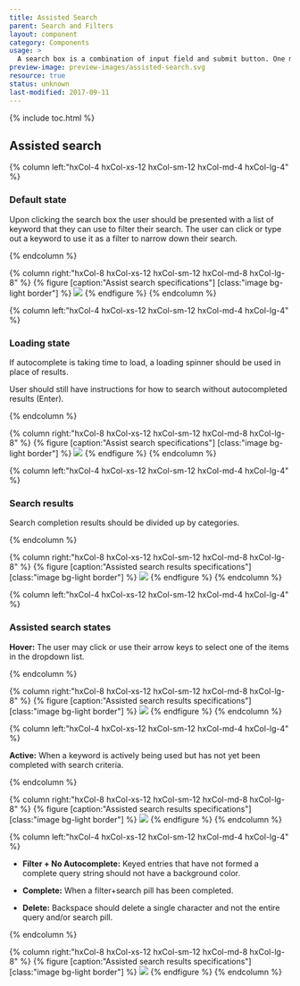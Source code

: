```yaml
---
title: Assisted Search
parent: Search and Filters
layout: component
category: Components
usage: >
  A search box is a combination of input field and submit button. One may think that the search box doesn’t need a design; after all, it’s just two simple elements. But since the search box is one of the most frequently used design element on content-heavy websites, its usability is critical.
preview-image: preview-images/assisted-search.svg
resource: true
status: unknown
last-modified: 2017-09-11
---
```


{% include toc.html %}

## Assisted search

<div class="hxRow">

{% column left:"hxCol-4 hxCol-xs-12 hxCol-sm-12 hxCol-md-4 hxCol-lg-4" %}

### Default state

Upon clicking the search box the user should be presented with a list of keyword that they can use to filter their search. The user can click or type out a keyword to use it as a filter to narrow down their search.


{% endcolumn %}

{% column right:"hxCol-8 hxCol-xs-12 hxCol-sm-12 hxCol-md-8 hxCol-lg-8" %}
{% figure [caption:"Assist search specifications"] [class:"image bg-light border"] %}
![]({{site.url}}/assets/images/components/search-and-filters/search-assisted/search-assisted-default.svg)
{% endfigure %}
{% endcolumn %}

</div>

<div class="hxRow">

{% column left:"hxCol-4 hxCol-xs-12 hxCol-sm-12 hxCol-md-4 hxCol-lg-4" %}

### Loading state

If autocomplete is taking time to load, a loading spinner should be used in place of results.

User should still have instructions for how to search without autocompleted results (Enter).


{% endcolumn %}

{% column right:"hxCol-8 hxCol-xs-12 hxCol-sm-12 hxCol-md-8 hxCol-lg-8" %}
{% figure [caption:"Assist search specifications"] [class:"image bg-light border"] %}
![]({{site.url}}/assets/images/components/search-and-filters/search-assisted/search-assisted-loading.svg)
{% endfigure %}
{% endcolumn %}

</div>

<div class="hxRow">

{% column left:"hxCol-4 hxCol-xs-12 hxCol-sm-12 hxCol-md-4 hxCol-lg-4" %}

### Search results

Search completion results should be divided up by categories.

{% endcolumn %}

{% column right:"hxCol-8 hxCol-xs-12 hxCol-sm-12 hxCol-md-8 hxCol-lg-8" %}
{% figure [caption:"Assisted search results specifications"] [class:"image bg-light border"] %}
![]({{site.url}}/assets/images/components/search-and-filters/search-assisted/search-assisted-results.svg)
{% endfigure %}
{% endcolumn %}

</div>

<div class="hxRow">

{% column left:"hxCol-4 hxCol-xs-12 hxCol-sm-12 hxCol-md-4 hxCol-lg-4" %}

### Assisted search states

**Hover:** The user may click or use their arrow keys to select one of the items in the dropdown list.

{% endcolumn %}

{% column right:"hxCol-8 hxCol-xs-12 hxCol-sm-12 hxCol-md-8 hxCol-lg-8" %}
{% figure [caption:"Assisted search results specifications"] [class:"image bg-light border"] %}
![]({{site.url}}/assets/images/components/search-and-filters/search-bar/search-assisted-states-1.svg)
{% endfigure %}
{% endcolumn %}

{% column left:"hxCol-4 hxCol-xs-12 hxCol-sm-12 hxCol-md-4 hxCol-lg-4" %}

**Active:** When a keyword is actively being used but has not yet been completed with search criteria.

{% endcolumn %}

{% column right:"hxCol-8 hxCol-xs-12 hxCol-sm-12 hxCol-md-8 hxCol-lg-8" %}
{% figure [caption:"Assisted search results specifications"] [class:"image bg-light border"] %}
![]({{site.url}}/assets/images/components/search-and-filters/search-bar/search-assisted-states-2.svg)
{% endfigure %}
{% endcolumn %}

{% column left:"hxCol-4 hxCol-xs-12 hxCol-sm-12 hxCol-md-4 hxCol-lg-4" %}

- **Filter + No Autocomplete:** Keyed entries that have not formed a complete query string should not have a background color.

- **Complete:** When a filter+search pill has been completed. 

- **Delete:** Backspace should delete a single character and not the entire query and/or search pill.

{% endcolumn %}

{% column right:"hxCol-8 hxCol-xs-12 hxCol-sm-12 hxCol-md-8 hxCol-lg-8" %}
{% figure [caption:"Assisted search results specifications"] [class:"image bg-light border"] %}
![]({{site.url}}/assets/images/components/search-and-filters/search-bar/search-assisted-states-3.svg)
{% endfigure %}
{% endcolumn %}

</div>

